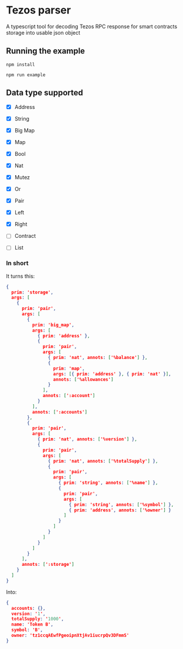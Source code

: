 # Tezos parser

A typescript tool for decoding Tezos RPC response for smart contracts storage into usable json object


## Running the example

```
npm install

npm run example
```

## Data type supported

- [x] Address
- [x] String
- [x] Big Map
- [x] Map
- [x] Bool
- [x] Nat
- [x] Mutez
- [x] Or
- [x] Pair
- [x] Left
- [x] Right
- [ ] Contract
- [ ] List


### In short

It turns this:

```json
{
  prim: 'storage',
  args: [
    {
      prim: 'pair',
      args: [
        {
          prim: 'big_map',
          args: [
            { prim: 'address' },
            {
              prim: 'pair',
              args: [
                { prim: 'nat', annots: ['%balance'] },
                {
                  prim: 'map',
                  args: [{ prim: 'address' }, { prim: 'nat' }],
                  annots: ['%allowances']
                }
              ],
              annots: [':account']
            }
          ],
          annots: [':accounts']
        },
        {
          prim: 'pair',
          args: [
            { prim: 'nat', annots: ['%version'] },
            {
              prim: 'pair',
              args: [
                { prim: 'nat', annots: ['%totalSupply'] },
                {
                  prim: 'pair',
                  args: [
                    { prim: 'string', annots: ['%name'] },
                    {
                      prim: 'pair',
                      args: [
                        { prim: 'string', annots: ['%symbol'] },
                        { prim: 'address', annots: ['%owner'] }
                      ]
                    }
                  ]
                }
              ]
            }
          ]
        }
      ],
      annots: [':storage']
    }
  ]
}          
```

Into:

```json
{ 
  accounts: {},
  version: '1',
  totalSupply: '1000',
  name: 'Token B',
  symbol: 'B',
  owner: 'tz1ccqAEwfPgeoipnXtjAv1iucrpQv3DFmmS' 
}
```